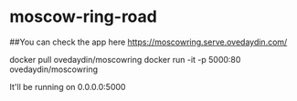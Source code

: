 # moscow-ring-road
##You can check the app here
https://moscowring.serve.ovedaydin.com/

docker pull ovedaydin/moscowring
docker run -it -p 5000:80 ovedaydin/moscowring

It'll be running on 0.0.0.0:5000
